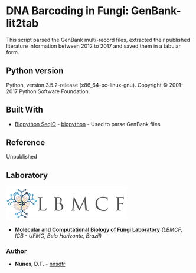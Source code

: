 # DNA Barcoding in Fungi: GenBank-lit2tab

This script parsed the GenBank multi-record files, extracted their published literature information between 2012 to 2017 and saved them in a tabular form.

## Python version

Python, version 3.5.2-release (x86_64-pc-linux-gnu). Copyright © 2001-2017 Python Software Foundation.

## Built With

* [Biopython SeqIO](https://github.com/biopython/biopython/tree/master/Bio/SeqIO) - [biopython](https://github.com/biopython) - Used to parse GenBank files

## Reference

Unpublished

## Laboratory
[logo]: https://github.com/nnsdtr/GenBank-lit2tab/blob/master/lbmcf-logo.png

![alt text][logo]
* [**Molecular and Computational Biology of Fungi Laboratory**](https://sites.icb.ufmg.br/lbmcf/) *(LBMCF, ICB - UFMG, Belo Horizonte, Brazil)*

### Author
* **Nunes, D.T.** - [nnsdtr](https://github.com/nnsdtr)
